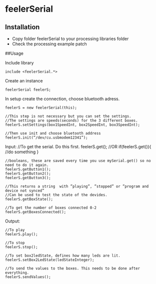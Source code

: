 # feelerSerial

## Installation

- Copy folder feelerSerial to your processing libraries folder
- Check the processing example patch

##Usage

Include library

	include <feelerSerial.*>

Create an instance

	feelerSerial feelerS;

In setup create the connection, choose bluetooth adress.

	feelerS = new feelerSerial(this);

	//This step is not necessary but you can set the settings. 
	//The settings are speeds(seconds) for the 3 different boxes.
	feelerS.setSettings(box1SpeedInt, box2SpeedInt, box3SpeedInt);

	//Then use init and choose bluetooth address
	feelerS.init(”/dev/cu.usbmodem12341”);




Input:
	//To get the serial. Do this first.
	feelerS.get();
	//OR
	if(feelerS.get()){
	 //do something
	}

	//booleans, these are saved every time you use mySerial.get() so no need to do it again. 
	feelerS.getButton1();
	feelerS.getButton2();
	feelerS.getButton3();
	
	//This returns a string  with ”playing”, ”stopped” or ”program and device not synced”
	//Can be used to test the state of the devides. 
	feelerS.getBoxState();

	//To get the number of boxes connected 0-2
	feelerS.getBoxesConnected();


Output:

	//To play
	feelerS.play();
	
	//To stop
	feelerS.stop();
	
	//To set box2ledState, defines how many leds are lit. 
	feelerS.setBox2LedState(ledStateInteger);

	//To send the values to the boxes. This needs to be done after everything.
	feelerS.sendValues();

	
